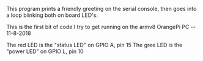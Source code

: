 This program prints a friendly greeting on the serial console,
then goes into a loop blinking both on board LED's.

This is the first bit of code I try to get running on the
armv8 OrangePi PC -- 11-8-2018

The red LED is the "status LED" on GPIO A, pin 15
The gree LED is the "power LED" on GPIO L, pin 10
